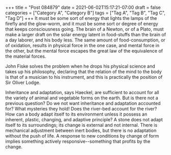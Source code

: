 +++
title = "Post 084879"
date = 2021-06-02T15:17:21-07:00
draft = false
categories = ["Category A", "Category B"]
tags = ["Tag A", "Tag B", "Tag C", "Tag D"]
+++
It must be some sort of energy that lights the lamps of the firefly and the glow-worm, and it must be some sort or degree of energy that keeps consciousness going. The brain of a Newton, or of a Plato, must make a larger draft on the solar energy latent in food-stuffs than the brain of a day laborer, and his body less. The same amount of food-consumption, or of oxidation, results in physical force in the one case, and mental force in the other, but the mental force escapes the great law of the equivalence of the material forces.

John Fiske solves the problem when he drops his physical science and takes up his philosophy, declaring that the relation of the mind to the body is that of a musician to his instrument, and this is practically the position of Sir Oliver Lodge.

Inheritance and adaptation, says Haeckel, are sufficient to account for all the variety of animal and vegetable forms on the earth. But is there not a previous question? Do we not want inheritance and adaptation accounted for? What mysteries they hold! Does the river-bed account for the river? How can a body adapt itself to its environment unless it possess an inherent, plastic, changing, and adaptive principle? A stone does not adapt itself to its surroundings; its change is external and not internal. There is mechanical adjustment between inert bodies, but there is no adaptation without the push of life. A response to new conditions by change of form implies something actively responsive--something that profits by the change.
